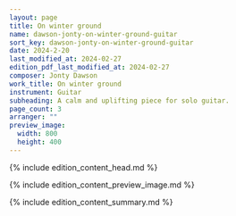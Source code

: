 ```yaml
---
layout: page
title: On winter ground
name: dawson-jonty-on-winter-ground-guitar
sort_key: dawson-jonty-on-winter-ground-guitar
date: 2024-2-20
last_modified_at: 2024-02-27
edition_pdf_last_modified_at: 2024-02-27
composer: Jonty Dawson
work_title: On winter ground
instrument: Guitar
subheading: A calm and uplifting piece for solo guitar.
page_count: 3
arranger: ""
preview_image:
  width: 800
  height: 400
---
```


{% include edition_content_head.md %}
<!--more-->
{% include edition_content_preview_image.md %}

{% include edition_content_summary.md %}